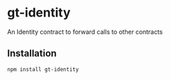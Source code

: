 # gt-identity

An Identity contract to forward calls to other contracts

## Installation
```bash
npm install gt-identity
```

